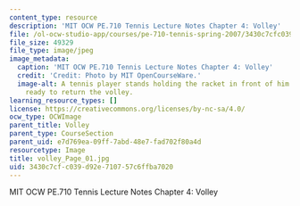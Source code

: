 ```yaml
---
content_type: resource
description: 'MIT OCW PE.710 Tennis Lecture Notes Chapter 4: Volley'
file: /ol-ocw-studio-app/courses/pe-710-tennis-spring-2007/3430c7cfc039d92e710757c6ffba7020_volley_Page_01.jpg
file_size: 49329
file_type: image/jpeg
image_metadata:
  caption: 'MIT OCW PE.710 Tennis Lecture Notes Chapter 4: Volley'
  credit: 'Credit: Photo by MIT OpenCourseWare.'
  image-alt: A tennis player stands holding the racket in front of him with both hands,
    ready to return the volley.
learning_resource_types: []
license: https://creativecommons.org/licenses/by-nc-sa/4.0/
ocw_type: OCWImage
parent_title: Volley
parent_type: CourseSection
parent_uid: e7d769ea-09ff-7abd-48e7-fad702f80a4d
resourcetype: Image
title: volley_Page_01.jpg
uid: 3430c7cf-c039-d92e-7107-57c6ffba7020
---
```

MIT OCW PE.710 Tennis Lecture Notes Chapter 4: Volley
